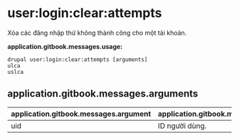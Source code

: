 # user:login:clear:attempts
Xóa các đăng nhập thử không thành công cho một tài khoản.

**application.gitbook.messages.usage:**
```
drupal user:login:clear:attempts [arguments]
ulca
uslca
```

## application.gitbook.messages.arguments
application.gitbook.messages.argument | application.gitbook.messages.details
---------|-------------
uid | ID người dùng.
